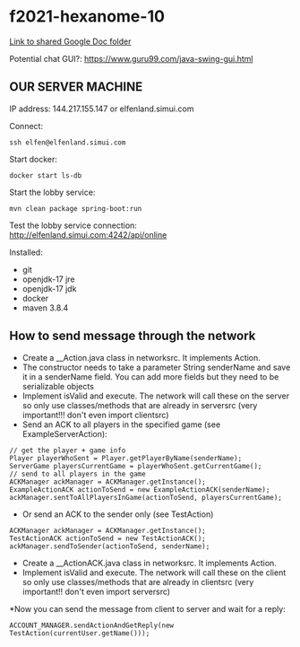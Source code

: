 # f2021-hexanome-10

[Link to shared Google Doc folder](https://drive.google.com/drive/folders/19WheCCSq9KSggepEXmfFJuBdx57oNWcC?usp=sharing)

Potential chat GUI?: https://www.guru99.com/java-swing-gui.html

## OUR SERVER MACHINE

IP address: 144.217.155.147 or elfenland.simui.com

Connect:
```
ssh elfen@elfenland.simui.com
```

Start docker: 
```
docker start ls-db
```

Start the lobby service: 
```
mvn clean package spring-boot:run
```

Test the lobby service connection: http://elfenland.simui.com:4242/api/online

Installed:
* git
* openjdk-17 jre
* openjdk-17 jdk
* docker
* maven 3.8.4

## How to send message through the network
* Create a __Action.java class in networksrc. It implements Action.
* The constructor needs to take a parameter String senderName and save it in a senderName field. You can add more fields but they need to be serializable objects
* Implement isValid and execute. The network will call these on the server so only use classes/methods that are already in serversrc (very important!!! don't even import clientsrc)
* Send an ACK to all players in the specified game (see ExampleServerAction):
```
// get the player + game info
Player playerWhoSent = Player.getPlayerByName(senderName);
ServerGame playersCurrentGame = playerWhoSent.getCurrentGame();
// send to all players in the game
ACKManager ackManager = ACKManager.getInstance();
ExampleActionACK actionToSend = new ExampleActionACK(senderName);
ackManager.sentToAllPlayersInGame(actionToSend, playersCurrentGame);
```
* Or send an ACK to the sender only (see TestAction)
```
ACKManager ackManager = ACKManager.getInstance();
TestActionACK actionToSend = new TestActionACK();
ackManager.sendToSender(actionToSend, senderName);
```

* Create a __ActionACK.java class in networksrc. It implements Action.
* Implement isValid and execute. The network will call these on the client so only use classes/methods that are already in clientsrc (very important!! don't even import serversrc)

*Now you can send the message from client to server and wait for a reply:
``` 
ACCOUNT_MANAGER.sendActionAndGetReply(new TestAction(currentUser.getName()));
```
